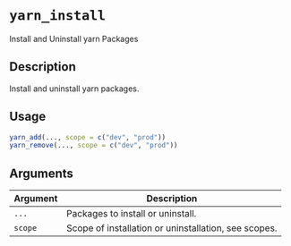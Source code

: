 # `yarn_install`

Install and Uninstall yarn Packages


## Description

Install and uninstall yarn packages.


## Usage

```r
yarn_add(..., scope = c("dev", "prod"))
yarn_remove(..., scope = c("dev", "prod"))
```


## Arguments

Argument      |Description
------------- |----------------
`...`     |     Packages to install or uninstall.
`scope`     |     Scope of installation or uninstallation, see scopes.


